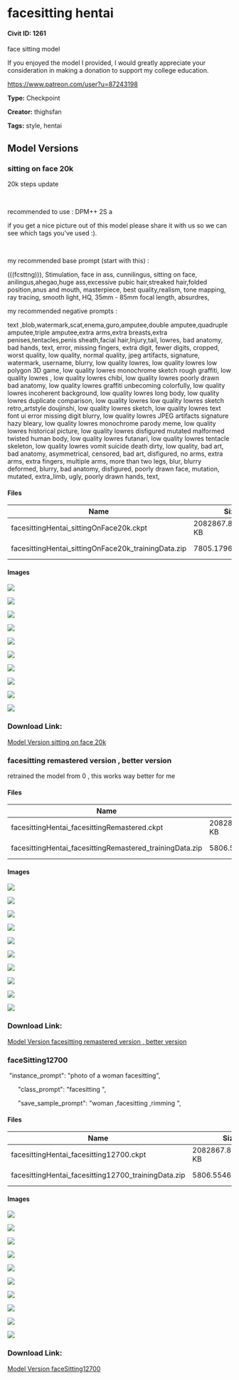 # facesitting hentai

#### Civit ID: 1261

<p>face sitting model</p><p></p><p>If you enjoyed the model I provided, I would greatly appreciate your consideration in making a donation to support my college education.</p><p><a target="_blank" rel="ugc" href="https://www.patreon.com/user?u=87243198">https://www.patreon.com/user?u=87243198</a></p>

**Type:** Checkpoint

**Creator:** thighsfan

**Tags:** style, hentai

## Model Versions

### sitting on face 20k

<p>20k steps update</p><p><br /></p><p>recommended to use : DPM++ 2S a</p><p>if you get a nice picture out of this model please share it with us so we can see which tags you've used :).</p><p><br /></p><p>my recommended base prompt (start with this) :</p><p>(((fcsttng))), Stimulation, face in ass, cunnilingus, sitting on face, anilingus,ahegao,huge ass,excessive pubic hair,streaked hair,folded position,anus and mouth, masterpiece, best quality,realism, tone mapping, ray tracing, smooth light, HQ, 35mm - 85mm focal length, absurdres,</p><p>my recommended negative prompts :</p><p>text ,blob,watermark,scat,enema,guro,amputee,double amputee,quadruple amputee,triple amputee,extra arms,extra breasts,extra penises,tentacles,penis sheath,facial hair,Injury,tail, lowres, bad anatomy, bad hands, text, error, missing fingers, extra digit, fewer digits, cropped, worst quality, low quality, normal quality, jpeg artifacts, signature, watermark, username, blurry, low quality lowres, low quality lowres low polygon 3D game, low quality lowres monochrome sketch rough graffiti, low quality lowres , low quality lowres chibi, low quality lowres poorly drawn bad anatomy, low quality lowres graffiti unbecoming colorfully, low quality lowres incoherent background, low quality lowres long body, low quality lowres duplicate comparison, low quality lowres low quality lowres sketch retro_artstyle doujinshi, low quality lowres sketch, low quality lowres text font ui error missing digit blurry, low quality lowres JPEG artifacts signature hazy bleary, low quality lowres monochrome parody meme, low quality lowres historical picture, low quality lowres disfigured mutated malformed twisted human body, low quality lowres futanari, low quality lowres tentacle skeleton, low quality lowres vomit suicide death dirty, low quality, bad art, bad anatomy, asymmetrical, censored, bad art, disfigured, no arms, extra arms, extra fingers, multiple arms, more than two legs, blur, blurry deformed, blurry, bad anatomy, disfigured, poorly drawn face, mutation, mutated, extra_limb, ugly, poorly drawn hands, text,</p>

#### Files

| Name | Size | Type | Format | Download Url | AutoV1 | AutoV2 | SHA256 | CRC32 | BLAKE3 |
| --- | --- | --- | --- | --- | --- | --- | --- | --- | --- |
| facesittingHentai_sittingOnFace20k.ckpt | 2082867.857421875 KB | Model | PickleTensor | https://civitai.com/api/download/models/1351 | 6D8E8DBB | 6989F36DDE | 6989F36DDEFE223D5293718147624B8C0E12B8AE2F9363491E618B8B806BBF09 | E8B19FF7 | B354670A7F35F54807E37541ED794B46436D974A20CD8FAC3816715ED4A4C0FA |
| facesittingHentai_sittingOnFace20k_trainingData.zip | 7805.1796875 KB | Training Data | Other | https://civitai.com/api/download/models/1351?type=Training%20Data | F810F938 | 0FC871B369 | 0FC871B369BA33658F1A5FBD64EE05B00ED4E48FB300C8562B876D1941D17DA7 | 71585188 | 8B3C1302FB08B08887DB2E752D5A4CE9AC2AD81331A680F2493575C1B760EECA |

#### Images

<p><img src="https://image.civitai.com/xG1nkqKTMzGDvpLrqFT7WA/d9c89051-7ec4-4583-d37a-9c2594df3c00/width=450/11411.jpeg" /></p>

<p><img src="https://image.civitai.com/xG1nkqKTMzGDvpLrqFT7WA/11b117b5-2c54-4e44-9414-71a875de9500/width=450/11410.jpeg" /></p>

<p><img src="https://image.civitai.com/xG1nkqKTMzGDvpLrqFT7WA/fbd7de64-2bb1-4806-5b8c-1c6fe4f53200/width=450/11402.jpeg" /></p>

<p><img src="https://image.civitai.com/xG1nkqKTMzGDvpLrqFT7WA/33799757-156e-40c0-0d4f-7489c4021300/width=450/11412.jpeg" /></p>

<p><img src="https://image.civitai.com/xG1nkqKTMzGDvpLrqFT7WA/d64fd518-6a2e-41b1-bb30-3aed19d35900/width=450/11409.jpeg" /></p>

<p><img src="https://image.civitai.com/xG1nkqKTMzGDvpLrqFT7WA/65c207b9-956c-42c3-b954-715ed80ba900/width=450/11407.jpeg" /></p>

<p><img src="https://image.civitai.com/xG1nkqKTMzGDvpLrqFT7WA/72d88cab-b03e-46ba-e9fa-198e41779d00/width=450/11401.jpeg" /></p>

<p><img src="https://image.civitai.com/xG1nkqKTMzGDvpLrqFT7WA/7b0ccbd4-9597-462c-2b30-38c16e033300/width=450/11400.jpeg" /></p>

<p><img src="https://image.civitai.com/xG1nkqKTMzGDvpLrqFT7WA/b6bb8ef2-b524-4f58-97ae-cdbfbb490c00/width=450/11399.jpeg" /></p>

<p><img src="https://image.civitai.com/xG1nkqKTMzGDvpLrqFT7WA/8aca607f-bb59-4851-6d01-627230a9d300/width=450/11404.jpeg" /></p>

### Download Link:

[Model Version sitting on face 20k](https://civitai.com/api/download/models/1351)

### facesitting remastered version , better version

<p>retrained the model from 0 , this works way better for me</p>

#### Files

| Name | Size | Type | Format | Download Url | AutoV1 | AutoV2 | SHA256 | CRC32 | BLAKE3 |
| --- | --- | --- | --- | --- | --- | --- | --- | --- | --- |
| facesittingHentai_facesittingRemastered.ckpt | 2082867.857421875 KB | Model | PickleTensor | https://civitai.com/api/download/models/1341 | 6D8E8DBB | 0595F4F937 | 0595F4F9379727349867C426B02B5EE6501940ABA13DF0429C94E8D048E3B4FB | C503B5F6 | 4C7B41472446701B7252561445B1B61CBDDA07669EBEAE4197B72398466736E3 |
| facesittingHentai_facesittingRemastered_trainingData.zip | 5806.5546875 KB | Training Data | Other | https://civitai.com/api/download/models/1341?type=Training%20Data | 14E1DA79 | 0D2187F6AF | 0D2187F6AF0763ECECD0983DC46DB94B822556BAB81B31598EFDC6208060CD45 | 16881C9E | C5ADAD3481A04C35AACE9E7C94D4AFB2A97DFFDBBF955429D183DFC9F966A12D |

#### Images

<p><img src="https://image.civitai.com/xG1nkqKTMzGDvpLrqFT7WA/d186229e-7d46-47a7-987c-a0a58866a600/width=450/11302.jpeg" /></p>

<p><img src="https://image.civitai.com/xG1nkqKTMzGDvpLrqFT7WA/c56c30c9-a51f-4c3a-0291-10bd62d41000/width=450/11301.jpeg" /></p>

<p><img src="https://image.civitai.com/xG1nkqKTMzGDvpLrqFT7WA/a2dcb077-9a55-43ae-3017-4c6bbb8cb700/width=450/11277.jpeg" /></p>

<p><img src="https://image.civitai.com/xG1nkqKTMzGDvpLrqFT7WA/02cbc467-2cb7-44dc-707a-c41da4086b00/width=450/11276.jpeg" /></p>

<p><img src="https://image.civitai.com/xG1nkqKTMzGDvpLrqFT7WA/200c60fb-5c5c-4a18-b16c-d9e969f03400/width=450/11275.jpeg" /></p>

<p><img src="https://image.civitai.com/xG1nkqKTMzGDvpLrqFT7WA/a1342fe0-9bb4-480a-361b-7ff84007bf00/width=450/11268.jpeg" /></p>

<p><img src="https://image.civitai.com/xG1nkqKTMzGDvpLrqFT7WA/6b29c57d-117e-42b8-6f5c-ff2909b75c00/width=450/11267.jpeg" /></p>

<p><img src="https://image.civitai.com/xG1nkqKTMzGDvpLrqFT7WA/ed1e1983-0d1e-496f-eecd-dbf9c5c1c800/width=450/11266.jpeg" /></p>

<p><img src="https://image.civitai.com/xG1nkqKTMzGDvpLrqFT7WA/af7805c1-4b4f-4b2c-e282-9850b1b8f200/width=450/11265.jpeg" /></p>

<p><img src="https://image.civitai.com/xG1nkqKTMzGDvpLrqFT7WA/543b6d11-a9d1-488c-82ef-bf914f38dc00/width=450/11264.jpeg" /></p>

### Download Link:

[Model Version facesitting remastered version , better version](https://civitai.com/api/download/models/1341)

### faceSitting12700

<p> "instance_prompt": "photo of a woman facesitting",</p><p>      "class_prompt": "facesitting ",</p><p>      "save_sample_prompt": "woman ,facesitting ,rimming ",</p>

#### Files

| Name | Size | Type | Format | Download Url | AutoV1 | AutoV2 | SHA256 | CRC32 | BLAKE3 |
| --- | --- | --- | --- | --- | --- | --- | --- | --- | --- |
| facesittingHentai_facesitting12700.ckpt | 2082867.857421875 KB | Model | PickleTensor | https://civitai.com/api/download/models/1338 | 6D8E8DBB | D2143F963F | D2143F963FD501DF1BCCD390D6EB7732E7313DC95420A0570AAD961270A4C93B | BA0E2FCD | 9947FEFC008E1FA1AA0FFBC75E6DFB9AC9887CC6CBA66D803BC3A0BA1C91DF34 |
| facesittingHentai_facesitting12700_trainingData.zip | 5806.5546875 KB | Training Data | Other | https://civitai.com/api/download/models/1338?type=Training%20Data | 14E1DA79 | 0D2187F6AF | 0D2187F6AF0763ECECD0983DC46DB94B822556BAB81B31598EFDC6208060CD45 | 16881C9E | C5ADAD3481A04C35AACE9E7C94D4AFB2A97DFFDBBF955429D183DFC9F966A12D |

#### Images

<p><img src="https://image.civitai.com/xG1nkqKTMzGDvpLrqFT7WA/29621558-7da6-49bf-a5fd-e0d48c47e900/width=450/11177.jpeg" /></p>

<p><img src="https://image.civitai.com/xG1nkqKTMzGDvpLrqFT7WA/f6d8a54e-7890-4b85-6165-bb77dda5ff00/width=450/11192.jpeg" /></p>

<p><img src="https://image.civitai.com/xG1nkqKTMzGDvpLrqFT7WA/f1280e1d-baaa-478b-237e-e8c538bec400/width=450/11191.jpeg" /></p>

<p><img src="https://image.civitai.com/xG1nkqKTMzGDvpLrqFT7WA/04900cdf-f43d-4fff-4e8b-69cf51619900/width=450/11190.jpeg" /></p>

<p><img src="https://image.civitai.com/xG1nkqKTMzGDvpLrqFT7WA/e9110cb5-3319-47bf-0fa6-3d356a41e700/width=450/11189.jpeg" /></p>

<p><img src="https://image.civitai.com/xG1nkqKTMzGDvpLrqFT7WA/d57de0e1-6ee3-433e-016d-fd05dc653500/width=450/11188.jpeg" /></p>

<p><img src="https://image.civitai.com/xG1nkqKTMzGDvpLrqFT7WA/95b26eb3-98be-487c-d150-2459ebba3100/width=450/11187.jpeg" /></p>

<p><img src="https://image.civitai.com/xG1nkqKTMzGDvpLrqFT7WA/86f09322-c4ed-4699-2d40-9486550ef500/width=450/11186.jpeg" /></p>

<p><img src="https://image.civitai.com/xG1nkqKTMzGDvpLrqFT7WA/2b6a0bb4-3b8d-434e-1c0e-f41e92020900/width=450/11185.jpeg" /></p>

<p><img src="https://image.civitai.com/xG1nkqKTMzGDvpLrqFT7WA/cb32b8d4-c317-4e57-8489-1456dca39500/width=450/11184.jpeg" /></p>

### Download Link:

[Model Version faceSitting12700](https://civitai.com/api/download/models/1338)

